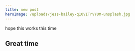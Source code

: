 ```yaml
---
title: new post
heroImage: /uploads/jess-bailey-q10VITrVYUM-unsplash.jpg
---
```


hope this works this time

## Great time

